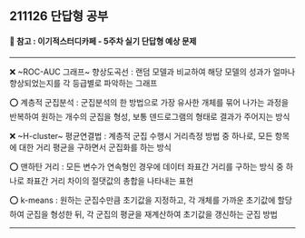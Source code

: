 ## 211126 단답형 공부
#### 📖 참고 : 이기적스터디카페 - 5주차 실기 단답형 예상 문제  

-----------

❌ ~ROC-AUC 그래프~ 향상도곡선 : 랜덤 모델과 비교하여 해당 모델의 성과가 얼마나 향상되었는지를 각 등급별로 파악하는 그래프  

⭕ 계층적 군집분석 : 군집분석의 한 방법으로 가장 유사한 개체를 묶어 나가는 과정을 반복하여 원하는 개수의 군집을 형성, 보통 덴드로그램의 형태로 결과가 주어지는 방식  

❌ ~H-cluster~ 평균연결법 : 계층적 군집 수행시 거리측정 방법 중 하나로, 모든 항목에 대한 거리 평균을 구하면서 군집화를 하는 방식  

⭕ 맨하탄 거리 : 모든 변수가 연속형인 경우에 데이터 좌표간 거리를 구하는 방식 중 하나로 좌표간 거리 차이의 절댓값의 총합을 나타내는 표현   

⭕ k-means : 원하는 군집수만큼 초기값을 지정하고, 각 개체를 가까운 초기값에 할당하여 군집을 형성한 뒤, 각 군집의 평균을 재계산하여 초기값을 갱신하는 군집 방법  

-----------